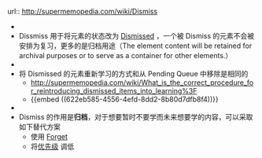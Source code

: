 url:: http://supermemopedia.com/wiki/Dismiss

-
- Dissmiss 用于将元素的状态改为 [Dismissed](((622eb6a4-5abf-49a5-b1db-03c06e0f479f))) ，一个被 Dismiss 的元素不会被安排为复习，更多的是归档用途（The element content will be retained for archival purposes or to serve as a container for other elements.）
-
- 将 Dismissed 的元素重新学习的方式和从 Pending Queue 中移除是相同的
	- http://supermemopedia.com/wiki/What_is_the_correct_procedure_for_reintroducing_dismissed_items_into_learning%3F
	- {{embed ((622eb585-4556-4efd-8dd2-8b80d7dfb8f4))}}
-
- Dismiss 的作用是**归档**，对于想要暂时不要学而未来想要学的内容，可以采取如下替代方案
	- 使用 [Forget]([[SuperMemo/Forget]])
	- 将[优先级]() 调低